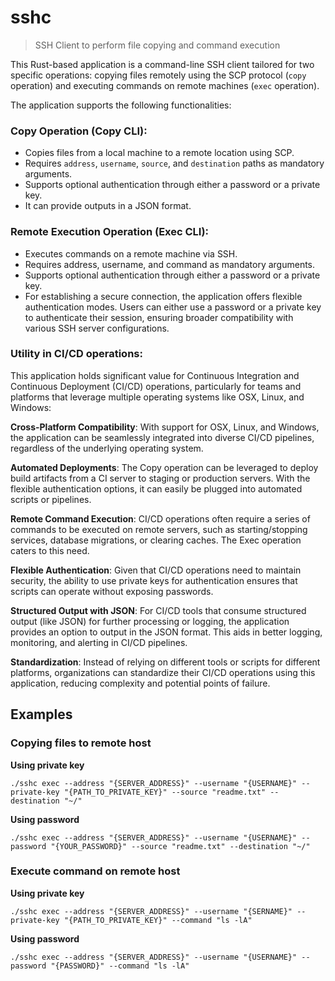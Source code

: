 # sshc

> SSH Client to perform file copying and command execution

This Rust-based application is a command-line SSH client tailored for two specific operations: copying files remotely using the SCP protocol (`copy` operation) and executing commands on remote machines (`exec` operation). 

The application supports the following functionalities:

### Copy Operation (Copy CLI):

- Copies files from a local machine to a remote location using SCP.
- Requires `address`, `username`, `source`, and `destination` paths as mandatory arguments.
- Supports optional authentication through either a password or a private key.
- It can provide outputs in a JSON format.

### Remote Execution Operation (Exec CLI):

- Executes commands on a remote machine via SSH.
- Requires address, username, and command as mandatory arguments.
- Supports optional authentication through either a password or a private key.
- For establishing a secure connection, the application offers flexible authentication modes. Users can either use a password or a private key to authenticate their session, ensuring broader compatibility with various SSH server configurations.

### Utility in CI/CD operations:

This application holds significant value for Continuous Integration and Continuous Deployment (CI/CD) operations, particularly for teams and platforms that leverage multiple operating systems like OSX, Linux, and Windows:

**Cross-Platform Compatibility**: With support for OSX, Linux, and Windows, the application can be seamlessly integrated into diverse CI/CD pipelines, regardless of the underlying operating system.

**Automated Deployments**: The Copy operation can be leveraged to deploy build artifacts from a CI server to staging or production servers. With the flexible authentication options, it can easily be plugged into automated scripts or pipelines.

**Remote Command Execution**: CI/CD operations often require a series of commands to be executed on remote servers, such as starting/stopping services, database migrations, or clearing caches. The Exec operation caters to this need.

**Flexible Authentication**: Given that CI/CD operations need to maintain security, the ability to use private keys for authentication ensures that scripts can operate without exposing passwords.

**Structured Output with JSON**: For CI/CD tools that consume structured output (like JSON) for further processing or logging, the application provides an option to output in the JSON format. This aids in better logging, monitoring, and alerting in CI/CD pipelines.

**Standardization**: Instead of relying on different tools or scripts for different platforms, organizations can standardize their CI/CD operations using this application, reducing complexity and potential points of failure.

## Examples

### Copying files to remote host

**Using private key**

```shell
./sshc exec --address "{SERVER_ADDRESS}" --username "{USERNAME}" --private-key "{PATH_TO_PRIVATE_KEY}" --source "readme.txt" --destination "~/"
```

**Using password**

```shell
./sshc exec --address "{SERVER_ADDRESS}" --username "{USERNAME}" --password "{YOUR_PASSWORD}" --source "readme.txt" --destination "~/"
```

### Execute command on remote host

**Using private key**

```shell
./sshc exec --address "{SERVER_ADDRESS}" --username "{SERNAME}" --private-key "{PATH_TO_PRIVATE_KEY}" --command "ls -lA"
```

**Using password**

```shell
./sshc exec --address "{SERVER_ADDRESS}" --username "{USERNAME}" --password "{PASSWORD}" --command "ls -lA"
```